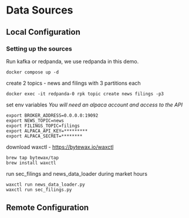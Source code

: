 # Data Sources

## Local Configuration

### Setting up the sources

Run kafka or redpanda, we use redpanda in this demo. 

```shell
docker compose up -d
```
create 2 topics - news and filings with 3 partitions each

```shell
docker exec -it redpanda-0 rpk topic create news filings -p3
```

set env variables
_You will need an alpaca account and access to the API_

```
export BROKER_ADDRESS=0.0.0.0:19092
export NEWS_TOPIC=news
export FILINGS_TOPIC=filings
export ALPACA_API_KEY=*********
export ALPACA_SECRET=********
```

download waxctl - https://bytewax.io/waxctl

```shell
brew tap bytewax/tap
brew install waxctl
```

run sec_filings and news_data_loader during market hours

```shell
waxctl run news_data_loader.py
waxctl run sec_filings.py
```

## Remote Configuration